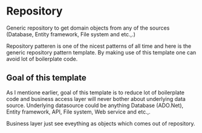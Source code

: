 # Repository
Generic repository to get domain objects from any of the sources (Database, Entity framework, File system and etc.,.)

Repository patteren is one of the nicest patterns of all time and here is the generic repository pattern template. By making use of this template one can avoid lot of boilerplate code.

## Goal of this template
As I mentione earlier, goal of this template is to reduce lot of boilerplate code and business access layer will never bother about underlying data source. Underlying datasource could be anything Database (ADO.Net), Entity framework, API, File system, Web service and etc.,.

Business layer just see eveything as objects which comes out of repository.
